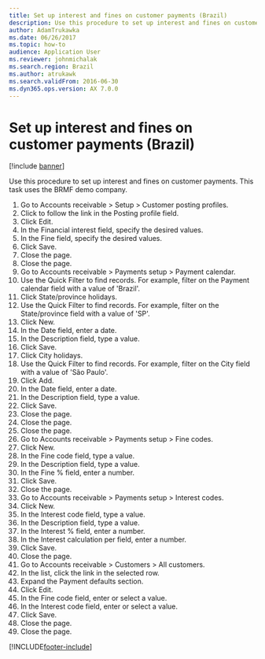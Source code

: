 ```yaml
---
title: Set up interest and fines on customer payments (Brazil)
description: Use this procedure to set up interest and fines on customer payments.
author: AdamTrukawka
ms.date: 06/26/2017
ms.topic: how-to
audience: Application User
ms.reviewer: johnmichalak
ms.search.region: Brazil
ms.author: atrukawk
ms.search.validFrom: 2016-06-30
ms.dyn365.ops.version: AX 7.0.0
---
```

# Set up interest and fines on customer payments (Brazil)

[!include [banner](../../includes/banner.md)]

Use this procedure to set up interest and fines on customer payments. This task uses the BRMF demo company.

1. Go to Accounts receivable > Setup > Customer posting profiles.
2. Click to follow the link in the Posting profile field.
3. Click Edit.
4. In the Financial interest field, specify the desired values.
5. In the Fine field, specify the desired values.
6. Click Save.
7. Close the page.
8. Close the page.
9. Go to Accounts receivable > Payments setup > Payment calendar.
10. Use the Quick Filter to find records. For example, filter on the Payment calendar field with a value of 'Brazil'.
11. Click State/province holidays.
12. Use the Quick Filter to find records. For example, filter on the State/province field with a value of 'SP'.
13. Click New.
14. In the Date field, enter a date.
15. In the Description field, type a value.
16. Click Save.
17. Click City holidays.
18. Use the Quick Filter to find records. For example, filter on the City field with a value of 'São Paulo'.
19. Click Add.
20. In the Date field, enter a date.
21. In the Description field, type a value.
22. Click Save.
23. Close the page.
24. Close the page.
25. Close the page.
26. Go to Accounts receivable > Payments setup > Fine codes.
27. Click New.
28. In the Fine code field, type a value.
29. In the Description field, type a value.
30. In the Fine % field, enter a number.
31. Click Save.
32. Close the page.
33. Go to Accounts receivable > Payments setup > Interest codes.
34. Click New.
35. In the Interest code field, type a value.
36. In the Description field, type a value.
37. In the Interest % field, enter a number.
38. In the Interest calculation per field, enter a number.
39. Click Save.
40. Close the page.
41. Go to Accounts receivable > Customers > All customers.
42. In the list, click the link in the selected row.
43. Expand the Payment defaults section.
44. Click Edit.
45. In the Fine code field, enter or select a value.
46. In the Interest code field, enter or select a value.
47. Click Save.
48. Close the page.
49. Close the page.



[!INCLUDE[footer-include](../../../includes/footer-banner.md)]
